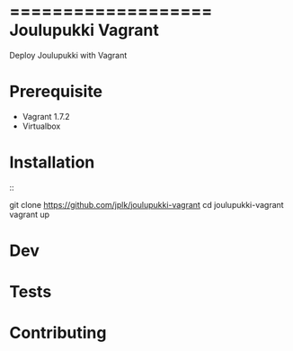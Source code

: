 ===================
Joulupukki Vagrant
===================

Deploy Joulupukki with Vagrant


Prerequisite
============

* Vagrant 1.7.2
* Virtualbox

Installation
============

::

  git clone https://github.com/jplk/joulupukki-vagrant
  cd joulupukki-vagrant
  vagrant up 

Dev
===


Tests
=====


Contributing
============

